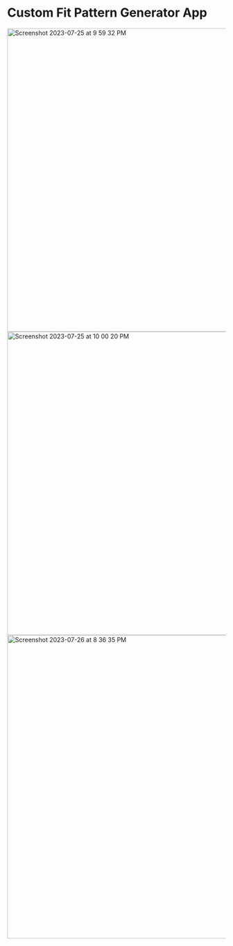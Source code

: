 # Custom Fit Pattern Generator App

<img width="700" alt="Screenshot 2023-07-25 at 9 59 32 PM" src="https://github.com/causeys/pattern_app/assets/61594780/0c2d8145-a33d-4304-bb27-0791b38502f4">

<img width="700" alt="Screenshot 2023-07-25 at 10 00 20 PM" src="https://github.com/causeys/pattern_app/assets/61594780/c42042db-7448-4fba-a5f7-9994b7217de9">

<img width="700" alt="Screenshot 2023-07-26 at 8 36 35 PM" src="https://github.com/causeys/pattern_app/assets/61594780/54c40664-732b-439b-8e66-243bf86b60b3">







